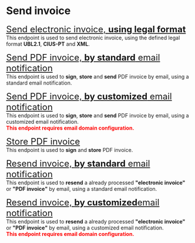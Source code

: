 # Send invoice
<font size="5">[Send electronic invoice, <b>using legal format</b>](../notebooks/country-format-async-request.ipynb)</font><br>
This endpoint is used to send electronic invoice, using the defined legal format **UBL2.1**, **CIUS-PT** and **XML**.

<font size="5">[Send PDF invoice, <b>by standard</b> email notification](../notebooks/pdf-async-request.ipynb)</font><br>
This endpoint is used to **sign**, **store** and **send** PDF invoice by email, using a standard email notification.

<font size="5">[Send PDF invoice, <b>by customized</b> email notification](../notebooks/pdf-async-request-customized-email.ipynb)</font><br>
This endpoint is used to **sign**, **store** and **send** PDF invoice by email, using a customized email notification.  
<font color=red><b>This endpoint requires email domain configuration.</b></font>

<font size="5">[Store PDF invoice](../notebooks/pdf-async-request-store-only.ipynb)</font><br>
This endpoint is used to **sign** and **store** PDF invoice.

<font size="5">[Resend invoice, <b>by standard</b> email notification](../notebooks/new-sent-notifications.ipynb)</font><br>
This endpoint is used to **resend** a already processed **"electronic invoice"** or **"PDF invoice"** by email, using a standard email notification.

<font size="5">[Resend invoice, <b>by customized</b>email notification](../notebooks/new-sent-notifications.ipynb)</font><br>
This endpoint is used to **resend** a already processed **"electronic invoice"** or **"PDF invoice"** by email, using a customized email notification.  
<font color=red><b>This endpoint requires email domain configuration.</b></font>